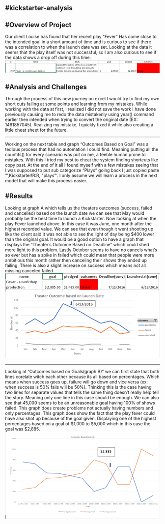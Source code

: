 #kickstarter-analysis
---
#Overview of Project
---
Our client Louise has found that her recent play “Fever” Has come close to the intended goal in a short amount of time and is curious to see if there was a correlation to when the launch date was set. Looking at the data it seems that the play itself was not successful, so I am also curious to see if the data shows a drop off during this time.
![Fever_data1.png](Fever_data1.png)

#Analysis and Challenges
---
Through the process of this new journey on excel I would try to find my own short cuts failing at some points and learning from my mistakes.  While working with the data at first, I realized I did not save the work I have done previously causing me to redo the data mistakenly using year() command earlier then intended when trying to convert the original date (EX: 1461857045). Realizing my mistake, I quickly fixed it while also creating a little cheat sheet for the future. 

---
Working on the next table and graph “Outcomes Based on Goal” was a tedious process that had no automation I could find. Meaning putting all the countifs() for every scenario was put on me, a feeble human prone to mistakes. With this I tried my best to cheat the system finding shortcuts like copy past. At the end of it all I found myself with a few mistakes seeing that I was supposed to put sub categorize “Plays” going back I just copied paste “’,Kickstarter!R:R, "plays"’.  I only assume we will learn a process in the next model that will make this process easier.

#Results
---
Looking at graph A which tells us the theaters outcomes (success, failed and cancelled) based on the launch date we can see that May would probably be the best time to launch a Kickstarter. Now looking at when the play Fever launched above. In this case it was June, one month after the highest recorded value. We can see that even though it went shooting up like the client said it was not able to see the light of day being $400 lower than the original goal. It would be a good option to have a graph that displays the “Theater’s Outcome Based on Deadline” which could shed more light to this problem. Lastly October seems to have no cancels what’s so ever but has a spike in failed which could mean that people were more ambitious this month rather then canceling their shows they ended up failing. There is also a slight increase on success which means not all missing canceled failed. 
![fever_data2.png](fever_data2.png)
![Theater_Outcomes_vs_Launch2.0.png](Theater_Outcomes_vs_Launch2.0.png)

---
Looking at “Outcomes based on Goals(graph B)” we can first state that both lines corelate witch each other because its all based on percentages. Which means when success goes up, failure will go down and vice versa  (ex: when success is 50% fails will be 50%). Thinking this is the case having two lines for separate values that tells the same thing doesn’t really help tell the story. Meaning only one line in this case should be enough. We can also see that 45,000 seems to be an unreasonable goal having 100% of shows failed. This graph does create problems not actually having numbers and only percentages. This graph does show the fact that the play fever could have also shot up because of the goal given. Displaying one of the highest percentages based on a goal of $1,000 to $5,000 which in this case the goal was $2,885.
![Outcome_Base_on_Goal2.0.PNG](Outcome_Base_on_Goal2.0.PNG)
 
